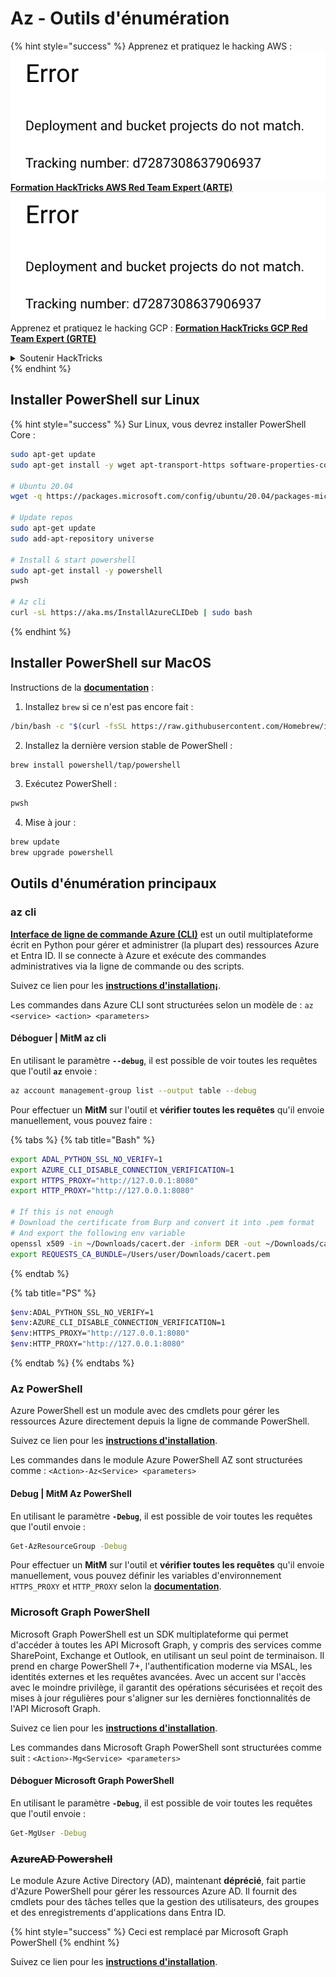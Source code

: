 # Az - Outils d'énumération

{% hint style="success" %}
Apprenez et pratiquez le hacking AWS :<img src="../../.gitbook/assets/image (1) (1).png" alt="" data-size="line">[**Formation HackTricks AWS Red Team Expert (ARTE)**](https://training.hacktricks.xyz/courses/arte)<img src="../../.gitbook/assets/image (1) (1).png" alt="" data-size="line">\
Apprenez et pratiquez le hacking GCP : <img src="../../.gitbook/assets/image (2).png" alt="" data-size="line">[**Formation HackTricks GCP Red Team Expert (GRTE)**<img src="../../.gitbook/assets/image (2).png" alt="" data-size="line">](https://training.hacktricks.xyz/courses/grte)

<details>

<summary>Soutenir HackTricks</summary>

* Vérifiez les [**plans d'abonnement**](https://github.com/sponsors/carlospolop) !
* **Rejoignez le** 💬 [**groupe Discord**](https://discord.gg/hRep4RUj7f) ou le [**groupe telegram**](https://t.me/peass) ou **suivez** nous sur **Twitter** 🐦 [**@hacktricks\_live**](https://twitter.com/hacktricks\_live)**.**
* **Partagez des astuces de hacking en soumettant des PRs aux** [**HackTricks**](https://github.com/carlospolop/hacktricks) et [**HackTricks Cloud**](https://github.com/carlospolop/hacktricks-cloud) dépôts github.

</details>
{% endhint %}

## Installer PowerShell sur Linux

{% hint style="success" %}
Sur Linux, vous devrez installer PowerShell Core :
```bash
sudo apt-get update
sudo apt-get install -y wget apt-transport-https software-properties-common

# Ubuntu 20.04
wget -q https://packages.microsoft.com/config/ubuntu/20.04/packages-microsoft-prod.deb

# Update repos
sudo apt-get update
sudo add-apt-repository universe

# Install & start powershell
sudo apt-get install -y powershell
pwsh

# Az cli
curl -sL https://aka.ms/InstallAzureCLIDeb | sudo bash
```
{% endhint %}

## Installer PowerShell sur MacOS

Instructions de la [**documentation**](https://learn.microsoft.com/en-us/powershell/scripting/install/installing-powershell-on-macos?view=powershell-7.4) :

1. Installez `brew` si ce n'est pas encore fait :
```bash
/bin/bash -c "$(curl -fsSL https://raw.githubusercontent.com/Homebrew/install/HEAD/install.sh)"
```
2. Installez la dernière version stable de PowerShell :
```sh
brew install powershell/tap/powershell
```
3. Exécutez PowerShell :
```sh
pwsh
```
4. Mise à jour :
```sh
brew update
brew upgrade powershell
```
## Outils d'énumération principaux

### az cli

[**Interface de ligne de commande Azure (CLI)**](https://learn.microsoft.com/en-us/cli/azure/install-azure-cli) est un outil multiplateforme écrit en Python pour gérer et administrer (la plupart des) ressources Azure et Entra ID. Il se connecte à Azure et exécute des commandes administratives via la ligne de commande ou des scripts.

Suivez ce lien pour les [**instructions d'installation¡**](https://learn.microsoft.com/en-us/cli/azure/install-azure-cli#install).

Les commandes dans Azure CLI sont structurées selon un modèle de : `az <service> <action> <parameters>`

#### Déboguer | MitM az cli

En utilisant le paramètre **`--debug`**, il est possible de voir toutes les requêtes que l'outil **`az`** envoie :
```bash
az account management-group list --output table --debug
```
Pour effectuer un **MitM** sur l'outil et **vérifier toutes les requêtes** qu'il envoie manuellement, vous pouvez faire :

{% tabs %}
{% tab title="Bash" %}
```bash
export ADAL_PYTHON_SSL_NO_VERIFY=1
export AZURE_CLI_DISABLE_CONNECTION_VERIFICATION=1
export HTTPS_PROXY="http://127.0.0.1:8080"
export HTTP_PROXY="http://127.0.0.1:8080"

# If this is not enough
# Download the certificate from Burp and convert it into .pem format
# And export the following env variable
openssl x509 -in ~/Downloads/cacert.der -inform DER -out ~/Downloads/cacert.pem -outform PEM
export REQUESTS_CA_BUNDLE=/Users/user/Downloads/cacert.pem
```
{% endtab %}

{% tab title="PS" %}
```bash
$env:ADAL_PYTHON_SSL_NO_VERIFY=1
$env:AZURE_CLI_DISABLE_CONNECTION_VERIFICATION=1
$env:HTTPS_PROXY="http://127.0.0.1:8080"
$env:HTTP_PROXY="http://127.0.0.1:8080"
```
{% endtab %}
{% endtabs %}

### Az PowerShell

Azure PowerShell est un module avec des cmdlets pour gérer les ressources Azure directement depuis la ligne de commande PowerShell.

Suivez ce lien pour les [**instructions d'installation**](https://learn.microsoft.com/en-us/powershell/azure/install-azure-powershell).

Les commandes dans le module Azure PowerShell AZ sont structurées comme : `<Action>-Az<Service> <parameters>`

#### Debug | MitM Az PowerShell

En utilisant le paramètre **`-Debug`**, il est possible de voir toutes les requêtes que l'outil envoie :
```bash
Get-AzResourceGroup -Debug
```
Pour effectuer un **MitM** sur l'outil et **vérifier toutes les requêtes** qu'il envoie manuellement, vous pouvez définir les variables d'environnement `HTTPS_PROXY` et `HTTP_PROXY` selon la [**documentation**](https://learn.microsoft.com/en-us/powershell/azure/az-powershell-proxy).

### Microsoft Graph PowerShell

Microsoft Graph PowerShell est un SDK multiplateforme qui permet d'accéder à toutes les API Microsoft Graph, y compris des services comme SharePoint, Exchange et Outlook, en utilisant un seul point de terminaison. Il prend en charge PowerShell 7+, l'authentification moderne via MSAL, les identités externes et les requêtes avancées. Avec un accent sur l'accès avec le moindre privilège, il garantit des opérations sécurisées et reçoit des mises à jour régulières pour s'aligner sur les dernières fonctionnalités de l'API Microsoft Graph.

Suivez ce lien pour les [**instructions d'installation**](https://learn.microsoft.com/en-us/powershell/microsoftgraph/installation).

Les commandes dans Microsoft Graph PowerShell sont structurées comme suit : `<Action>-Mg<Service> <parameters>`

#### Déboguer Microsoft Graph PowerShell

En utilisant le paramètre **`-Debug`**, il est possible de voir toutes les requêtes que l'outil envoie :
```bash
Get-MgUser -Debug
```
### ~~**AzureAD Powershell**~~

Le module Azure Active Directory (AD), maintenant **déprécié**, fait partie d'Azure PowerShell pour gérer les ressources Azure AD. Il fournit des cmdlets pour des tâches telles que la gestion des utilisateurs, des groupes et des enregistrements d'applications dans Entra ID.

{% hint style="success" %}
Ceci est remplacé par Microsoft Graph PowerShell
{% endhint %}

Suivez ce lien pour les [**instructions d'installation**](https://www.powershellgallery.com/packages/AzureAD).
